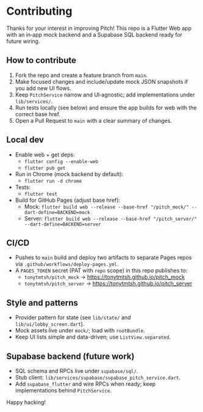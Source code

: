 # Contributing

Thanks for your interest in improving Pitch! This repo is a Flutter Web app with an in‑app mock backend and a Supabase SQL backend ready for future wiring.

## How to contribute
1. Fork the repo and create a feature branch from `main`.
2. Make focused changes and include/update mock JSON snapshots if you add new UI flows.
3. Keep `PitchService` narrow and UI‑agnostic; add implementations under `lib/services/`.
4. Run tests locally (see below) and ensure the app builds for web with the correct base href.
5. Open a Pull Request to `main` with a clear summary of changes.

## Local dev
- Enable web + get deps:
  - `flutter config --enable-web`
  - `flutter pub get`
- Run in Chrome (mock backend by default):
  - `flutter run -d chrome`
- Tests:
  - `flutter test`
- Build for GitHub Pages (adjust base href):
  - Mock: `flutter build web --release --base-href "/pitch_mock/" --dart-define=BACKEND=mock`
  - Server: `flutter build web --release --base-href "/pitch_server/" --dart-define=BACKEND=server`

## CI/CD
- Pushes to `main` build and deploy two artifacts to separate Pages repos via `.github/workflows/deploy-pages.yml`.
- A `PAGES_TOKEN` secret (PAT with `repo` scope) in this repo publishes to:
  - `tonytmtsh/pitch_mock` → https://tonytmtsh.github.io/pitch_mock
  - `tonytmtsh/pitch_server` → https://tonytmtsh.github.io/pitch_server

## Style and patterns
- Provider pattern for state (see `lib/state/` and `lib/ui/lobby_screen.dart`).
- Mock assets live under `mock/`; load with `rootBundle`.
- Keep UI lists simple and data-driven; use `ListView.separated`.

## Supabase backend (future work)
- SQL schema and RPCs live under `supabase/sql/`.
- Stub client: `lib/services/supabase/supabase_pitch_service.dart`.
- Add `supabase_flutter` and wire RPCs when ready; keep implementations behind `PitchService`.

Happy hacking!
